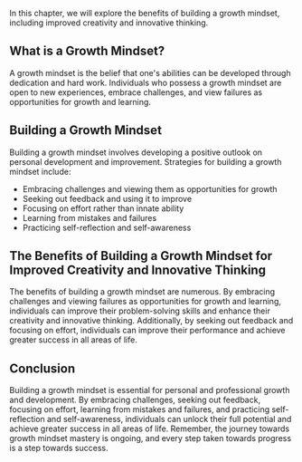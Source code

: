 
In this chapter, we will explore the benefits of building a growth mindset, including improved creativity and innovative thinking.

What is a Growth Mindset?
-------------------------

A growth mindset is the belief that one's abilities can be developed through dedication and hard work. Individuals who possess a growth mindset are open to new experiences, embrace challenges, and view failures as opportunities for growth and learning.

Building a Growth Mindset
-------------------------

Building a growth mindset involves developing a positive outlook on personal development and improvement. Strategies for building a growth mindset include:

* Embracing challenges and viewing them as opportunities for growth
* Seeking out feedback and using it to improve
* Focusing on effort rather than innate ability
* Learning from mistakes and failures
* Practicing self-reflection and self-awareness

The Benefits of Building a Growth Mindset for Improved Creativity and Innovative Thinking
-----------------------------------------------------------------------------------------

The benefits of building a growth mindset are numerous. By embracing challenges and viewing failures as opportunities for growth and learning, individuals can improve their problem-solving skills and enhance their creativity and innovative thinking. Additionally, by seeking out feedback and focusing on effort, individuals can improve their performance and achieve greater success in all areas of life.

Conclusion
----------

Building a growth mindset is essential for personal and professional growth and development. By embracing challenges, seeking out feedback, focusing on effort, learning from mistakes and failures, and practicing self-reflection and self-awareness, individuals can unlock their full potential and achieve greater success in all areas of life. Remember, the journey towards growth mindset mastery is ongoing, and every step taken towards progress is a step towards success.
